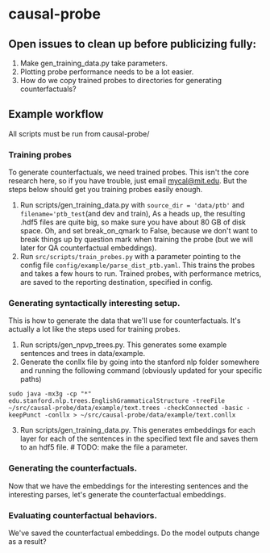 # causal-probe

## Open issues to clean up before publicizing fully:
1) Make gen_training_data.py take parameters.
2) Plotting probe performance needs to be a lot easier.
3) How do we copy trained probes to directories for generating counterfactuals?


## Example workflow
All scripts must be run from causal-probe/

### Training probes
To generate counterfactuals, we need trained probes. This isn't the core research here, so if you have trouble, just email mycal@mit.edu. But the steps below should get you training probes easily enough.
1) Run scripts/gen_training_data.py with ``source_dir = 'data/ptb'`` and ``filename='ptb_test``(and dev and train),
   As a heads up, the resulting .hdf5 files are quite big, so make sure you have about 80 GB of disk space.
   Oh, and set break_on_qmark to False, because we don't want to break things up by question mark when training the probe (but we will later for QA counterfactual embeddings).
2) Run ``src/scripts/train_probes.py`` with a parameter pointing to the config file ``config/example/parse_dist_ptb.yaml``. This trains the probes and takes a few hours to run.
Trained probes, with performance metrics, are saved to the reporting destination, specified in config.
   
### Generating syntactically interesting setup.
This is how to generate the data that we'll use for counterfactuals. It's actually a lot like the steps used for training probes.

1) Run scripts/gen_npvp_trees.py. This generates some example sentences and trees in data/example.
2) Generate the conllx file by going into the stanford nlp folder somewhere and running the following command (obviously updated for your specific paths)

``sudo java -mx3g -cp "*" edu.stanford.nlp.trees.EnglishGrammaticalStructure -treeFile ~/src/causal-probe/data/example/text.trees -checkConnected -basic -keepPunct -conllx > ~/src/causal-probe/data/example/text.conllx``

3) Run scripts/gen_training_data.py. This generates embeddings for each layer for each of the sentences in the specified text file and saves them to an hdf5 file. # TODO: make the file a parameter.


### Generating the counterfactuals.
Now that we have the embeddings for the interesting sentences and the interesting parses, let's generate the counterfactual embeddings.


### Evaluating counterfactual behaviors.
We've saved the counterfactual embeddings. Do the model outputs change as a result?
